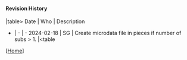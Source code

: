 #### Revision History

|table>
Date        | Who | Description
- | - | -
2024-02-18 | SG | Create microdata file in pieces if number of subs > 1.
|<table

[[Home](#Home)]